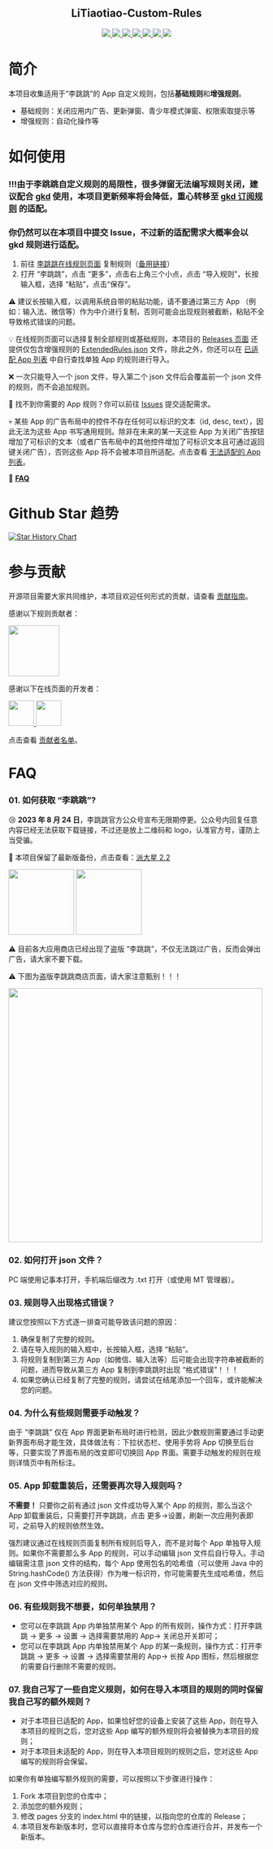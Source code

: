 <p align="center">
    <h2 align="center">LiTiaotiao-Custom-Rules</h2>
</p>

<p align="center">
    <a href="https://github.com/Snoopy1866/LiTiaotiao-Custom-Rules/blob/main/LICENSE">
        <img src="https://img.shields.io/github/license/Snoopy1866/LiTiaotiao-Custom-Rules">
    </a>
    <a href="https://github.com/Snoopy1866/LiTiaotiao-Custom-Rules/graphs/contributors">
        <img src="https://img.shields.io/github/contributors/Snoopy1866/LiTiaotiao-Custom-Rules">
    </a>
    <a href="https://github.com/Snoopy1866/LiTiaotiao-Custom-Rules/stargazers">
        <img src="https://img.shields.io/github/stars/Snoopy1866/LiTiaotiao-Custom-Rules">
    </a>
    <a href="https://github.com/Snoopy1866/LiTiaotiao-Custom-Rules/forks">
        <img src="https://img.shields.io/github/forks/Snoopy1866/LiTiaotiao-Custom-Rules">
    </a>
    <a href="https://github.com/Snoopy1866/LiTiaotiao-Custom-Rules/releases">
        <img src="https://img.shields.io/github/v/release/Snoopy1866/LiTiaotiao-Custom-Rules">
    </a>
    <a href="https://github.com/Snoopy1866/LiTiaotiao-Custom-Rules/issues">
        <img src="https://img.shields.io/github/issues/Snoopy1866/LiTiaotiao-Custom-Rules">
    </a>
    <a href="https://github.com/Snoopy1866/LiTiaotiao-Custom-Rules/pulls">
        <img src="https://img.shields.io/github/issues-pr/Snoopy1866/LiTiaotiao-Custom-Rules">
    </a>
</p>

# 简介

本项目收集适用于“李跳跳”的 App 自定义规则，包括**基础规则**和**增强规则**。

- 基础规则：关闭应用内广告、更新弹窗、青少年模式弹窗、权限索取提示等
- 增强规则：自动化操作等

# 如何使用

### !!!由于李跳跳自定义规则的局限性，很多弹窗无法编写规则关闭，建议配合 [gkd](https://github.com/gkd-kit/gkd) 使用，本项目更新频率将会降低，重心转移至 [gkd 订阅规则](https://github.com/gkd-kit/subscription) 的适配。

### 你仍然可以在本项目中提交 Issue，不过新的适配需求大概率会以 gkd 规则进行适配。

1. 前往 [李跳跳在线规则页面](https://snoopy1866.github.io/LiTiaotiao-Custom-Rules/) 复制规则（[备用链接](https://ossso.github.io/LiTiaotiao-Custom-Rules/)）
2. 打开 “李跳跳”，点击 “更多”，点击右上角三个小点，点击 “导入规则”，长按输入框，选择 “粘贴”，点击“保存”。

⚠ 建议长按输入框，以调用系统自带的粘贴功能，请不要通过第三方 App （例如：输入法、微信等）作为中介进行复制，否则可能会出现规则被截断，粘贴不全导致格式错误的问题。

💡 在线规则页面可以选择复制全部规则或基础规则，本项目的 [Releases 页面](https://github.com/Snoopy1866/LiTiaotiao-Custom-Rules/releases) 还提供仅包含增强规则的 [ExtendedRules.json](./ExtendedRules.json) 文件，除此之外，你还可以在 [已适配 App 列表](./AppList.md) 中自行查找单独 App 的规则进行导入。

❌ 一次只能导入一个 json 文件，导入第二个 json 文件后会覆盖前一个 json 文件的规则，而不会追加规则。

🍭 找不到你需要的 App 规则？你可以前往 [Issues](https://github.com/Snoopy1866/LiTiaotiao-Custom-Rules/issues/new/choose) 提交适配需求。

💀 某些 App 的广告布局中的控件不存在任何可以标识的文本（id, desc, text），因此无法为这些 App 书写通用规则。除非在未来的某一天这些 App 为关闭广告按钮增加了可标识的文本（或者广告布局中的其他控件增加了可标识文本且可通过返回键关闭广告），否则这些 App 将不会被本项目所适配。点击查看 [无法适配的 App 列表](./_source/NotSupportedList/NotSupportedList.md)。

🎯 **[FAQ](#faq)**

# Github Star 趋势

<a href="https://star-history.com/#Snoopy1866/LiTiaotiao-Custom-Rules&Date">
  <picture>
    <source media="(prefers-color-scheme: dark)" srcset="https://api.star-history.com/svg?repos=Snoopy1866/LiTiaotiao-Custom-Rules&type=Date&theme=dark" />
    <source media="(prefers-color-scheme: light)" srcset="https://api.star-history.com/svg?repos=Snoopy1866/LiTiaotiao-Custom-Rules&type=Date" />
    <img alt="Star History Chart" src="https://api.star-history.com/svg?repos=Snoopy1866/LiTiaotiao-Custom-Rules&type=Date" />
  </picture>
</a>

# 参与贡献

开源项目需要大家共同维护，本项目欢迎任何形式的贡献，请查看 [贡献指南](./CONTRIBUTING.md)。

感谢以下规则贡献者：

<p align="left">
    <a href="https://github.com/Snoopy1866/LiTiaotiao-Custom-Rules/graphs/contributors">
        <img width="100" src="https://contrib.rocks/image?repo=Snoopy1866/LiTiaotiao-Custom-Rules" />
    </a>
</p>

感谢以下在线页面的开发者：

<p align="left">
    <a href="https://github.com/FW27623">
        <img width="50" src="https://avatars.githubusercontent.com/u/59783568?s=60&v=4" />
    </a>
    <a href="https://github.com/ossso">
        <img width="50" src="https://avatars.githubusercontent.com/u/11756500?v=4" />
    </a>
</p>

点击查看 [贡献者名单](./Contributors.md)。

# FAQ

### 01. 如何获取 “李跳跳”?

😢 **2023 年 8 月 24 日**，李跳跳官方公众号宣布无限期停更。公众号内回复任意内容已经无法获取下载链接，不过还是放上二维码和 logo，认准官方号，谨防上当受骗。

🙏 本项目保留了最新版备份，点击查看：[派大星 2.2](./_source/PaiDaXing/)

<img src="./litiaotiao-logo.jpg" height = 129 width = 129></img>
<img src="./litiaotiao-qrcode.bmp" height = 129 width = 129></img>

⚠ 目前各大应用商店已经出现了盗版 “李跳跳”，不仅无法跳过广告，反而会弹出广告，请大家不要下载。

⚠ 下图为盗版李跳跳商店页面，请大家注意甄别！！！

<img src="./litiaotiao-piracy.jpg" height = 500></img>

### 02. 如何打开 json 文件？

PC 端使用记事本打开，手机端后缀改为 .txt 打开（或使用 MT 管理器）。

### 03. 规则导入出现格式错误？

建议您按照以下方式逐一排查可能导致该问题的原因：

1. 确保复制了完整的规则。
2. 请在导入规则的输入框中，长按输入框，选择 “粘贴”。
3. 将规则复制到第三方 App（如微信、输入法等）后可能会出现字符串被截断的问题，进而导致从第三方 App 复制到李跳跳时出现 “格式错误”！！！
4. 如果您确认已经复制了完整的规则，请尝试在结尾添加一个回车，或许能解决您的问题。

### 04. 为什么有些规则需要手动触发？

由于 “李跳跳” 仅在 App 界面更新布局时进行检测，因此少数规则需要通过手动更新界面布局才能生效，具体做法有：下拉状态栏、使用手势将 App 切换至后台等，只要实现了界面布局的改变即可切换回 App 界面。需要手动触发的规则在规则详情页中有所标注。

### 05. App 卸载重装后，还需要再次导入规则吗？

**不需要！** 只要你之前有通过 json 文件成功导入某个 App 的规则，那么当这个 App 卸载重装后，只需要打开李跳跳，点击 更多->设置，刷新一次应用列表即可，之前导入的规则依然生效。

强烈建议通过在线规则页面复制所有规则后导入，而不是对每个 App 单独导入规则。如果你不需要那么多 App 的规则，可以手动编辑 json 文件后自行导入。手动编辑需注意 json 文件的结构，每个 App 使用包名的哈希值（可以使用 Java 中的 String.hashCode() 方法获得）作为唯一标识符，你可能需要先生成哈希值，然后在 json 文件中筛选对应的规则。

### 06. 有些规则我不想要，如何单独禁用？

- 您可以在李跳跳 App 内单独禁用某个 App 的所有规则，操作方式：打开李跳跳 → 更多 → 设置 → 选择需要禁用的 App→ 关闭总开关即可；
- 您可以在李跳跳 App 内单独禁用某个 App 的某一条规则，操作方式：打开李跳跳 → 更多 → 设置 → 选择需要禁用的 App→ 长按 App 图标，然后根据您的需要自行删除不需要的规则。

### 07. 我自己写了一些自定义规则，如何在导入本项目的规则的同时保留我自己写的额外规则？

- 对于本项目已适配的 App，如果恰好您的设备上安装了这些 App，则在导入本项目的规则之后，您对这些 App 编写的额外规则将会被替换为本项目的规则；
- 对于本项目未适配的 App，则在导入本项目规则的规则之后，您对这些 App 编写的规则将会保留。

如果你有单独编写额外规则的需要，可以按照以下步骤进行操作：

1. Fork 本项目到您的仓库中；
2. 添加您的额外规则；
3. 修改 pages 分支的 index.html 中的链接，以指向您的仓库的 Release；
4. 本项目发布新版本时，您可以直接将本仓库与您的仓库进行合并，并发布一个新版本。
